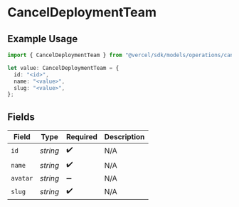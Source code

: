 # CancelDeploymentTeam

## Example Usage

```typescript
import { CancelDeploymentTeam } from "@vercel/sdk/models/operations/canceldeployment.js";

let value: CancelDeploymentTeam = {
  id: "<id>",
  name: "<value>",
  slug: "<value>",
};
```

## Fields

| Field              | Type               | Required           | Description        |
| ------------------ | ------------------ | ------------------ | ------------------ |
| `id`               | *string*           | :heavy_check_mark: | N/A                |
| `name`             | *string*           | :heavy_check_mark: | N/A                |
| `avatar`           | *string*           | :heavy_minus_sign: | N/A                |
| `slug`             | *string*           | :heavy_check_mark: | N/A                |
